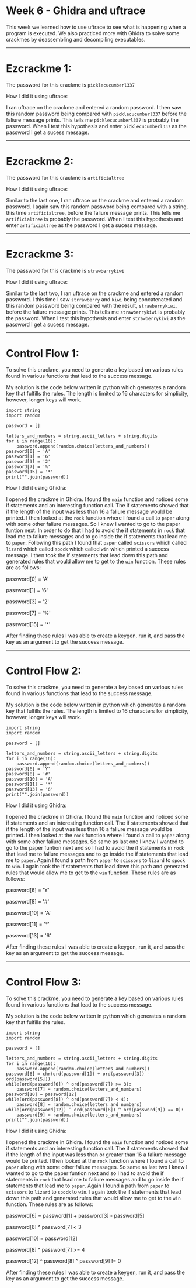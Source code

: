 # Week 6 - Ghidra and uftrace




This week we learned how to use uftrace to see what is happening when a program is executed. We also practiced more with Ghidra to solve some crackmes by deassembling and decompiling executables.




---

# Ezcrackme 1:




The password for this crackme is `picklecucumberl337`

How I did it using uftrace:

I ran uftrace on the crackme and entered a random password. I then saw this random password being compared with `picklecucumberl337` before the faliure message prints. This tells me `picklecucumberl337` is probably the password. When I test this hypothesis and enter `picklecucumberl337` as the password I get a sucess message.



---

# Ezcrackme 2:




The password for this crackme is `artificialtree`

How I did it using uftrace:

Similar to the last one, I ran uftrace on the crackme and entered a random password. I again saw this random password being compared with a string, this time `artificialtree`, before the faliure message prints. This tells me `artificialtree` is probably the password. When I test this hypothesis and enter `artificialtree` as the password I get a sucess message.



---

# Ezcrackme 3:




The password for this crackme is `strawberrykiwi`

How I did it using uftrace:

Similar to the last two, I ran uftrace on the crackme and entered a random password. I this time I saw `strrawberry` and `kiwi`  being concatenated and this random password being compared with the result, `strawberrykiwi`, before the faliure message prints. This tells me `strawberrykiwi` is probably the password. When I test this hypothesis and enter `strawberrykiwi` as the password I get a sucess message.



---

# Control Flow 1:




To solve this crackme, you need to generate a key based on various rules found in various functions that lead to the success message.

My solution is the code below written in python which generates a random key that fulfills the rules. The length is limited to 16 characters for simplicity, however, longer keys will work.

```
import string
import random

password = []

letters_and_numbers = string.ascii_letters + string.digits
for i in range(16):
    password.append(random.choice(letters_and_numbers))
password[0] = 'A'
password[1] = '6'
password[3] = '2'
password[7] = '%'
password[15] = '*'
print("".join(password))
```

How I did it using Ghidra:

I opened the crackme in Ghidra. I found the `main` function and noticed some if statements and an interesting function call. The if statements showed that if the length of the input was less than 16 a faliure message would be printed. I then looked at the `rock` function where I found a call to `paper` along with some other faliure messages. So I knew I wanted to go to the paper funtion next. In order to do that I had to avoid the if statements in `rock` that lead me to faliure messages and to go inside the if statements that lead me to `paper`. Following this path I found that `paper` called `scissors` which called `lizard` which called `spock` which called `win` which printed a success message. I then took the if statements that lead down this path and generated rules that would allow me to get to the `win` function. These rules are as follows:


password[0] = 'A'

password[1] = '6'

password[3] = '2'

password[7] = '%'

password[15] = '*'


After finding these rules I was able to create a keygen, run it, and pass the key as an argument to get the success message.


---

# Control Flow 2:




To solve this crackme, you need to generate a key based on various rules found in various functions that lead to the success message.

My solution is the code below written in python which generates a random key that fulfills the rules. The length is limited to 16 characters for simplicity, however, longer keys will work.

```
import string
import random

password = []

letters_and_numbers = string.ascii_letters + string.digits
for i in range(16):
    password.append(random.choice(letters_and_numbers))
password[6] = 'Y'
password[8] = '#'
password[10] = 'A'
password[11] = '*'
password[13] = '6'
print("".join(password))
```

How I did it using Ghidra:

I opened the crackme in Ghidra. I found the `main` function and noticed some if statements and an interesting function call. The if statements showed that if the length of the input was less than 16 a faliure message would be printed. I then looked at the `rock` function where I found a call to `paper` along with some other faliure messages. So same as last one I knew I wanted to go to the paper funtion next and so I had to avoid the if statements in `rock` that lead me to faliure messages and to go inside the if statements that lead me to `paper`. Again I found a path from `paper` to `scissors` to `lizard` to `spock` to `win`. I again took the if statements that lead down this path and generated rules that would allow me to get to the `win` function. These rules are as follows:


password[6] = 'Y'

password[8] = '#'

password[10] = 'A'

password[11] = '*'

password[13] = '6'


After finding these rules I was able to create a keygen, run it, and pass the key as an argument to get the success message.


---

# Control Flow 3:




To solve this crackme, you need to generate a key based on various rules found in various functions that lead to the success message.

My solution is the code below written in python which generates a random key that fulfills the rules.

```
import string
import random

password = []

letters_and_numbers = string.ascii_letters + string.digits
for i in range(16):
    password.append(random.choice(letters_and_numbers))
password[6] = chr(ord(password[1]) + ord(password[3]) - ord(password[5]))
while(ord(password[6]) ^ ord(password[7]) >= 3):
    password[7] = random.choice(letters_and_numbers)
password[10] = password[12]
while(ord(password[8]) ^ ord(password[7]) < 4):
    password[8] = random.choice(letters_and_numbers)
while(ord(password[12]) ^ ord(password[8]) ^ ord(password[9]) == 0):
    password[9] = random.choice(letters_and_numbers)
print("".join(password))
```

How I did it using Ghidra:

I opened the crackme in Ghidra. I found the `main` function and noticed some if statements and an interesting function call. The if statements showed that if the length of the input was less than or greater than 16 a faliure message would be printed. I then looked at the `rock` function where I found a call to `paper` along with some other faliure messages. So same as last two I knew I wanted to go to the paper funtion next and so I had to avoid the if statements in `rock` that lead me to faliure messages and to go inside the if statements that lead me to `paper`. Again I found a path from `paper` to `scissors` to `lizard` to `spock` to `win`. I again took the if statements that lead down this path and generated rules that would allow me to get to the `win` function. These rules are as follows:


password[6] = password[1] + password[3] - password[5]

password[6] ^ password[7] < 3

password[10] = password[12]

password[8] ^ password[7] >= 4

password[12] ^ password[8] ^ password[9] != 0


After finding these rules I was able to create a keygen, run it, and pass the key as an argument to get the success message.

